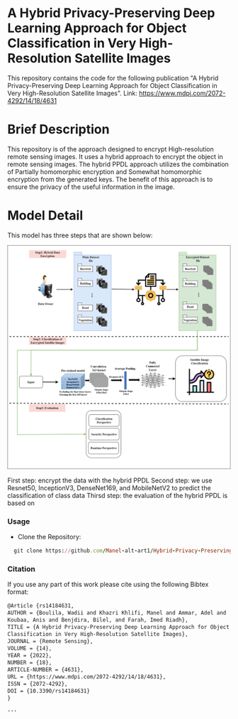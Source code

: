 # A Hybrid Privacy-Preserving Deep Learning Approach for Object Classification in Very High-Resolution Satellite Images
This repository contains the code for the following publication "A Hybrid Privacy-Preserving Deep Learning Approach for Object Classification in Very High-Resolution Satellite Images". Link: https://www.mdpi.com/2072-4292/14/18/4631
 
# Brief Description
This repository is of the approach designed to encrypt High-resolution remote sensing images. It uses a hybrid approach to encrypt the object in remote sensing images. The hybrid PPDL approach utilizes the combination of Partially homomorphic encryption and Somewhat homomorphic encryption from the generated keys. The benefit of this approach is to ensure the privacy of the useful information in the image.

# Model Detail
This model has three steps that are shown below:

![tree](GA.png)

First step: encrypt the data with the hybrid PPDL
Second step: we use  Resnet50, InceptionV3, DenseNet169, and MobileNetV2  to predict the classification of class data
Thirsd step: the evaluation of the hybrid PPDL is based on  

### Usage
* Clone the Repository:
```ruby
  git clone https://github.com/Manel-alt-art1/Hybrid-Privacy-Preserving-Deep-Learning.git
```

### Citation

If you use any part of this work please cite using the following Bibtex format:
```
@Article {rs14184631,
AUTHOR = {Boulila, Wadii and Khazri Khlifi, Manel and Ammar, Adel and Koubaa, Anis and Benjdira, Bilel, and Farah, Imed Riadh},
TITLE = {A Hybrid Privacy-Preserving Deep Learning Approach for Object Classification in Very High-Resolution Satellite Images},
JOURNAL = {Remote Sensing},
VOLUME = {14},
YEAR = {2022},
NUMBER = {18},
ARTICLE-NUMBER = {4631},
URL = {https://www.mdpi.com/2072-4292/14/18/4631},
ISSN = {2072-4292},
DOI = {10.3390/rs14184631}
}

'''
